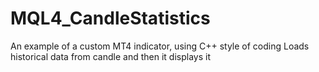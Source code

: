 # MQL4_CandleStatistics

An example of a custom MT4 indicator, using C++ style of coding
Loads historical data from candle and then it displays it
